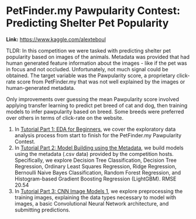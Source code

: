 # PetFinder.my Pawpularity Contest: Predicting Shelter Pet Popularity
**Link:** https://www.kaggle.com/alexteboul

TLDR: In this competition we were tasked with predicting shelter pet popularity based on images of the animals. 
Metadata was provided that had human generated feature information about the images - 
like if the pet was in focus and not occluded. Unfortunately, not much signal could be obtained. 
The target variable was the Pawpularity score, a proprietary click-rate score from PetFinder.my that was not well explained by the images or human-generated metadata.

Only improvements over guessing the mean Pawpularity score involved applying transfer learning to predict pet breed of cat and dog, then training models to infer pawpularity based on breed. 
Some breeds were preferred over others in terms of click-rate on the website. 

1. In [Tutorial Part 1: EDA for Beginners](https://www.kaggle.com/alexteboul/tutorial-part-1-eda-for-beginners), we cover the exploratory data analysis process from start to finish for the PetFinder.my Pawpularity Contest.
2. In [Tutorial Part 2: Model Building using the Metadata](https://www.kaggle.com/alexteboul/tutorial-part-2-model-building-using-the-metadata), we build models using the metadata (.csv data) provided by the competition hosts. Specifically, we explore Decision Tree Classification, Decision Tree Regression, Ordinary Least Squares Regression, Ridge Regression, Bernoulli Naive Bayes Classification, Random Forest Regression, and Histogram-based Gradient Boosting Regression (LightGBM). RMSE 20.54
3. In [Tutorial Part 3: CNN Image Models 1](https://www.kaggle.com/alexteboul/tutorial-part-3-cnn-image-modeling-1), we explore preprocessing the training images, explaining the data types necessary to model with images, a basic Convolutional Neural Network architecture, and submitting predictions.
